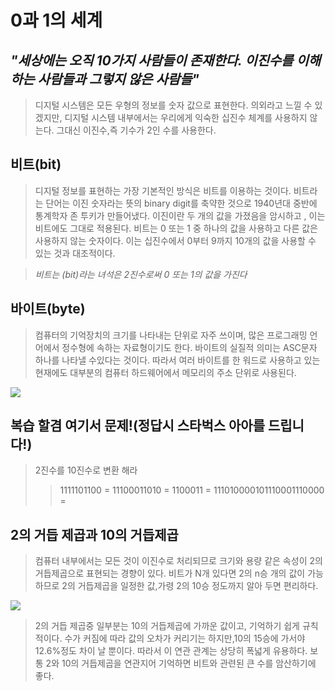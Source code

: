 # **0과 1의 세계**
## _"세상에는 오직 10가지 사람들이 존재한다. 이진수를 이해하는 사람들과 그렇지 않은 사람들"_

> 디지털 시스템은 모든 우형의 정보를 숫자 값으로 표현한다. 의외라고 느낄 수 있겠지만, 디지털 시스템 내부에서는 우리에게 익숙한 십진수 체계를 사용하지 않는다. 그대신 이진수,즉 기수가 2인 수를 사용한다.

## 비트(bit)
> 디지털 정보를 표현하는 가장 기본적인 방식은 비트를 이용하는 것이다. 비트라는 단어는 이진 숫자라는 뜻의 binary digit를 축약한 것으로 1940년대 중반에 통계학자 존 투키가 만들어냈다.
이진이란 두 개의 값을 가졌음을 암시하고 , 이는 비트에도 그대로 적용된다. 비트는 0 또는 1 중 하나의 값을 사용하고 다른 값은 사용하지 않는 숫자이다. 이는 십진수에서 0부터 9까지 10개의 값을 사용할 수 있는 것과 대조적이다.

> _비트는 (bit)라는 녀석은 2진수로써 0 또는 1의 값을 가진다_

## 바이트(byte)
> 컴퓨터의 기억장치의 크기를 나타내는 단위로 자주 쓰이며, 많은 프로그래밍 언어에서 정수형에 속하는 자료형이기도 한다. 바이트의 실질적 의미는 ASC문자 하나를 나타낼 수있다는 것이다. 따라서 여러 바이트를 한 워드로 사용하고 있는 현재에도 대부분의 컴퓨터 하드웨어에서 메모리의 주소 단위로 사용된다.

![](https://velog.velcdn.com/images/mocakosan/post/a876f554-bf16-453a-8258-7e1375e74a2f/image.png)

## 복습 할겸 여기서 문제!(정답시 스타벅스 아아를 드립니다!)
> 2진수를 10진수로 변환 해라
> >1111101100 =
11100011010 = 
1100011 =
111010000101110001110000 =


## 2의 거듭 제곱과 10의 거듭제곱
>  컴퓨터 내부에서는 모든 것이 이진수로 처리되므로 크기와 용량 같은 속성이 2의 거듭제곱으로 표현되는 경향이 있다. 비트가 N개 있다면 2의 n승 개의 값이 가능하므로 2의 거듭제곱을 일정한 값,가령 2의 10승 정도까지 알아 두면 편리하다.

![](https://velog.velcdn.com/images/mocakosan/post/a22ddc02-2f11-4e97-9b20-eba6add7d1e2/image.png)
> 2의 거듭 제곱중 일부분는 10의 거듭제곱에 가까운 값이고, 기억하기 쉽게 규칙적이다. 수가 커짐에 따라 값의 오차가 커리기는 하지만,10의 15승에 가서야 12.6%정도 차이 날 뿐이다. 따라서 이 연관 관계는 상당히 폭넓게 유용하다. 보통 2와 10의 거듭제곱을 연관지어 기억하면 비트와 관련된 큰 수를 암산하기에 좋다.
